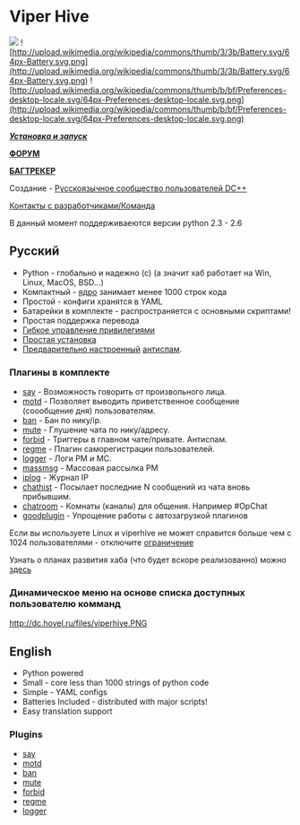 # Viper Hive #
[![](http://www.python.org/community/logos/python-powered-h-70x91.png)](http://python.org) ![http://upload.wikimedia.org/wikipedia/commons/thumb/3/3b/Battery.svg/64px-Battery.svg.png](http://upload.wikimedia.org/wikipedia/commons/thumb/3/3b/Battery.svg/64px-Battery.svg.png) ![http://upload.wikimedia.org/wikipedia/commons/thumb/b/bf/Preferences-desktop-locale.svg/64px-Preferences-desktop-locale.svg.png](http://upload.wikimedia.org/wikipedia/commons/thumb/b/bf/Preferences-desktop-locale.svg/64px-Preferences-desktop-locale.svg.png)

_**[Установка и запуск](http://code.google.com/p/viperhive/wiki/InstallRU)**_

**[ФОРУМ](http://dc.hovel.ru/forum/383)**

**[БАГТРЕКЕР](http://code.google.com/p/viperhive/issues/list)**

Создание - [Русскоязычное сообщество пользователей DC++](http://dc.hovel.ru)

[Контакты с разработчиками/Команда](ContactRu.md)

В данный момент поддерживаеются версии python 2.3 - 2.6

## Русский ##
  * Python - глобально и надежно (с) (а значит хаб работает на Win, Linux, MacOS, BSD...)
  * Компактный - [ядро](ControlRu.md) занимает менее 1000 строк кода
  * Простой - конфиги хранятся в YAML
  * Батарейки в комплекте - распространяется с основными скриптами!
  * Простая поддержка перевода
  * [Гибкое управление привилегиями](PrivilegiesRu.md)
  * [Простая установка](InstallRU.md)
  * [Предварительно настроенный](http://code.google.com/p/viperhive/source/browse/trunk/settings/forbid.yaml) [антиспам](ForbidRu.md).

### Плагины в комплекте ###
  * [say](Say.md) - Возможность говорить от произвольного лица.
  * [motd](MotdRu.md) - Позволяет выводить приветственное сообщение (соообщение дня) пользователям.
  * [ban](BanRu.md) - Бан по нику/ip.
  * [mute](MuteRu.md) - Глушение чата по нику/адресу.
  * [forbid](ForbidRu.md) - Триггеры в главном чате/привате. Антиспам.
  * [regme](RegmeRu.md) - Плагин саморегистрации пользователей.
  * [logger](LoggerRu.md) - Логи PM и MC.
  * [massmsg](MassmsgRU.md) - Массовая рассылка PM
  * [iplog](IplogRU.md) - Журнал IP
  * [chathist](ChathistRU.md) - Посылает последние N сообщений из чата вновь прибывшим.
  * [chatroom](ChatroomRU.md) - Комнаты (каналы) для общения. Например #OpChat
  * [goodplugin](GoodPlugIn.md) - Упрощение работы с автозагрузкой плагинов

Если вы используете Linux и viperhive не может справится больше чем с 1024 пользователями - отключите [ограничение](ulimit.md)

Узнать о планах развития хаба (что будет вскоре реализованно) можно [здесь](http://code.google.com/p/viperhive/wiki/Roadmap)

### Динамическое меню на основе списка доступных пользователю комманд ###
http://dc.hovel.ru/files/viperhive.PNG

## English ##
  * Python powered
  * Small - core less than 1000 strings of python code
  * Simple - YAML configs
  * Batteries Included - distributed with major scripts!
  * Easy translation support

### Plugins ###
  * [say](SayEn.md)
  * [motd](Motd.md)
  * [ban](Ban.md)
  * [mute](Mute.md)
  * [forbid](Forbid.md)
  * [regme](Regme.md)
  * [logger](Logger.md)